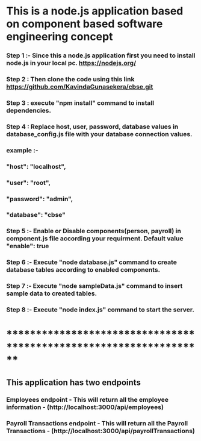 # This is a node.js application based on component based software engineering concept

### Step 1 :- Since this a node.js application first you need to install node.js in your local pc. https://nodejs.org/

### Step 2 : Then clone the code using this link https://github.com/KavindaGunasekera/cbse.git

### Step 3 : execute "npm install" command to install dependencies.

### Step 4 : Replace host, user, password, database values in database_config.js file with your database connection values.

### example :- 
###    "host": "localhost",
###    "user": "root",
###    "password": "admin",
###    "database": "cbse"

### Step 5 :- Enable or Disable components(person, payroll) in component.js file according your requirment. Default value "enable": true

### Step 6 :- Execute "node database.js" command to create database tables according to enabled components.

### Step 7 :- Execute "node sampleData.js" command to insert sample data to created tables.

### Step 8 :- Execute "node index.js" command to start the server.

# ******************************************************************

## This application has two endpoints

### Employees endpoint - This will return all the employee information - (http://localhost:3000/api/employees)

### Payroll Transactions endpoint - This will return all the Payroll Transactions - (http://localhost:3000/api/payrollTransactions)